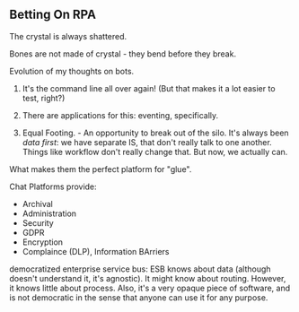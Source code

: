 

## Betting On RPA

The crystal is always shattered.  



Bones are not made of crystal - they bend before they break.



Evolution of my thoughts on bots.

1.  It's the command line all over again!  (But that makes it a lot easier to test, right?)


2.  There are applications for this:  eventing, specifically.  


3.  Equal Footing.  - An opportunity to break out of the silo.   It's always been _data first_:  we have separate IS, that don't really talk to one another.   Things like workflow don't really change that.  But now, we actually can.  



What makes them the perfect platform for "glue".

Chat Platforms provide:

- Archival
- Administration
- Security
- GDPR
- Encryption
- Complaince (DLP), Information BArriers


democratized enterprise service bus: ESB knows about data (although doesn't understand it, it's agnostic).  It might know about routing.  However, it knows little about process. Also, it's a very opaque piece of software, and is not democratic in the sense that anyone can use it for any purpose.